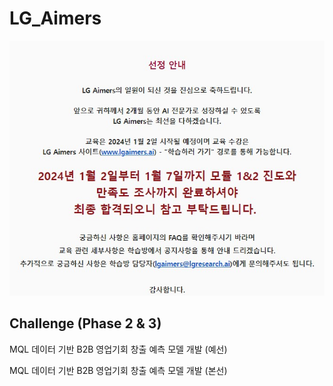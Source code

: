 # LG_Aimers

<p align="center">
  <img src="./Certificate.JPG">
</p>

## Challenge (Phase 2 & 3)

MQL 데이터 기반 B2B 영업기회 창출 예측 모델 개발 (예선)

MQL 데이터 기반 B2B 영업기회 창출 예측 모델 개발 (본선)
